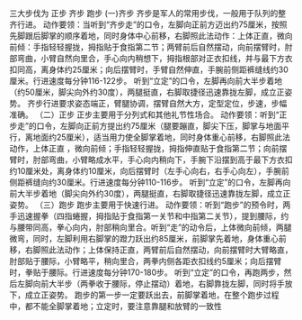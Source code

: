 三大步伐为 正步 齐步 跑步
(一)齐步
齐步是军人的常用步伐，一般用于队列的整齐行进。
动作要领：当听到“齐步走”的口令，左脚向正前方迈出约75厘米，按照先脚跟后脚掌的顺序着地，同时身体中心前移，右脚照此法动作：上体正直，微向前倾：手指轻轻握拢，拇指贴于食指第二节；两臂前后自然摆动，向前摆臂时，肘部弯曲，小臂自然向里合，手心向内稍想下，拇指根部对正衣扣线，并与最下方衣扣同高，离身体约25厘米；向后摆臂时，手臂自然伸直，手腕前侧距裤缝线约30厘米。行进速度每分钟116-122步。
听到“立定”的口令，左脚再向前大半步着地（约50厘米，脚尖向外约30度），两腿挺直，右脚取捷径迅速靠拢左脚，成立正姿势。
齐步行进要求姿态端正，臂腿协调，摆臂自然大方，定型定位，步速，步幅准确。
（二）正步
正步主要用于分列式和其他礼节性场合。
动作要领：听到“正步走”的口令，左脚向正前方提出约75厘米（腿要蹦直，脚尖下压，脚掌与地面平行，离地面约25厘米），适当用力使全脚掌着地，同时身体重心前移，右脚照此法动作，上体正直 ，微向前倾；手指轻轻握拢，拇指伸直贴于食指第二节；向前摆臂时，肘部弯曲，小臂略成水平，手心向内稍向下，手腕下沿摆到高于最下方衣扣约10厘米处，离身体约10厘米，向后摆臂时（左手心向右，右手心向左），手腕前侧距裤缝向约30厘米。行进速度每分钟110-116步。
听到“立定”的口令，左脚再向前大半步着地（脚尖向外约30度），两腿挺直，右脚取捷径迅速靠拢左脚，成立正姿势。
（三）跑步
跑步主要用于快速行进。
动作要领：听到“跑步”的预令时，两手迅速握拳（四指蜷握，拇指贴于食指第一关节和中指第二关节），提到腰际，约与腰带同高，拳心向内，肘部稍向里合。听到“走”的动令后，上体微向前倾，两腿微弯，同时，左脚利用右脚掌的蹬力跃出约85厘米，前脚掌先着地，身体重心前移，右脚照此法动作；上体保持正直，两臂前后自然摆动，向前摆臂时大臂略直，肘部贴于腰际，小臂略平，稍向里合，两拳内侧各距衣扣线约5厘米；向后摆臂时，拳贴于腰际。行进速度每分钟170-180步。
听到“立定”的口令，再跑两步，然后左脚向前大半步（两拳收于腰际，停止摆动）着地，右脚靠拢左脚，同时将手放下，成立正姿势。
跑步的第一步一定要跃出去，前脚掌着地，在整个跑步过程中，都不能全脚掌着地；立定时，要注意靠腿和放臂的一致性

